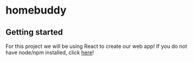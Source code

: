 # homebuddy

## Getting started
For this project we will be using React to create our web app! If you do not have node/npm installed, click [here](https://www.npmjs.com/get-npm)!
